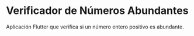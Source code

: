 # Verificador de Números Abundantes

Aplicación Flutter que verifica si un número entero positivo es abundante.